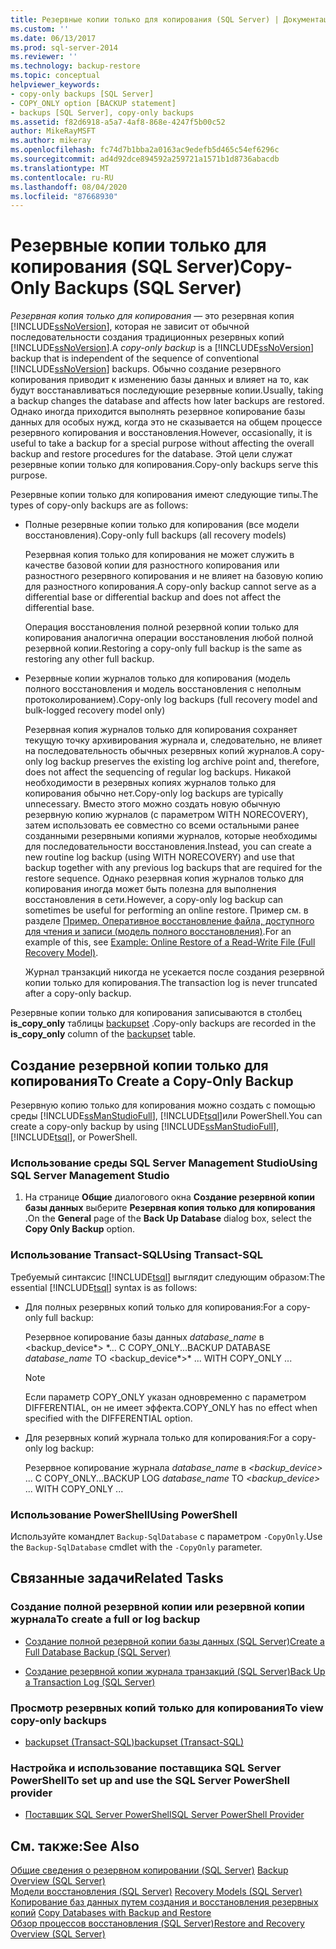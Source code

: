 ```yaml
---
title: Резервные копии только для копирования (SQL Server) | Документация Майкрософт
ms.custom: ''
ms.date: 06/13/2017
ms.prod: sql-server-2014
ms.reviewer: ''
ms.technology: backup-restore
ms.topic: conceptual
helpviewer_keywords:
- copy-only backups [SQL Server]
- COPY_ONLY option [BACKUP statement]
- backups [SQL Server], copy-only backups
ms.assetid: f82d6918-a5a7-4af8-868e-4247f5b00c52
author: MikeRayMSFT
ms.author: mikeray
ms.openlocfilehash: fc74d7b1bba2a0163ac9edefb5d465c54ef6296c
ms.sourcegitcommit: ad4d92dce894592a259721a1571b1d8736abacdb
ms.translationtype: MT
ms.contentlocale: ru-RU
ms.lasthandoff: 08/04/2020
ms.locfileid: "87668930"
---
```

# <a name="copy-only-backups-sql-server"></a><span data-ttu-id="a8d09-102">Резервные копии только для копирования (SQL Server)</span><span class="sxs-lookup"><span data-stu-id="a8d09-102">Copy-Only Backups (SQL Server)</span></span>
  <span data-ttu-id="a8d09-103">*Резервная копия только для копирования* — это резервная копия [!INCLUDE[ssNoVersion](../../includes/ssnoversion-md.md)], которая не зависит от обычной последовательности создания традиционных резервных копий [!INCLUDE[ssNoVersion](../../includes/ssnoversion-md.md)].</span><span class="sxs-lookup"><span data-stu-id="a8d09-103">A *copy-only backup* is a [!INCLUDE[ssNoVersion](../../includes/ssnoversion-md.md)] backup that is independent of the sequence of conventional [!INCLUDE[ssNoVersion](../../includes/ssnoversion-md.md)] backups.</span></span> <span data-ttu-id="a8d09-104">Обычно создание резервного копирования приводит к изменению базы данных и влияет на то, как будут восстанавливаться последующие резервные копии.</span><span class="sxs-lookup"><span data-stu-id="a8d09-104">Usually, taking a backup changes the database and affects how later backups are restored.</span></span> <span data-ttu-id="a8d09-105">Однако иногда приходится выполнять резервное копирование базы данных для особых нужд, когда это не сказывается на общем процессе резервного копирования и восстановления.</span><span class="sxs-lookup"><span data-stu-id="a8d09-105">However, occasionally, it is useful to take a backup for a special purpose without affecting the overall backup and restore procedures for the database.</span></span> <span data-ttu-id="a8d09-106">Этой цели служат резервные копии только для копирования.</span><span class="sxs-lookup"><span data-stu-id="a8d09-106">Copy-only backups serve this purpose.</span></span>  
  
 <span data-ttu-id="a8d09-107">Резервные копии только для копирования имеют следующие типы.</span><span class="sxs-lookup"><span data-stu-id="a8d09-107">The types of copy-only backups are as follows:</span></span>  
  
-   <span data-ttu-id="a8d09-108">Полные резервные копии только для копирования (все модели восстановления).</span><span class="sxs-lookup"><span data-stu-id="a8d09-108">Copy-only full backups (all recovery models)</span></span>  
  
     <span data-ttu-id="a8d09-109">Резервная копия только для копирования не может служить в качестве базовой копии для разностного копирования или разностного резервного копирования и не влияет на базовую копию для разностного копирования.</span><span class="sxs-lookup"><span data-stu-id="a8d09-109">A copy-only backup cannot serve as a differential base or differential backup and does not affect the differential base.</span></span>  
  
     <span data-ttu-id="a8d09-110">Операция восстановления полной резервной копии только для копирования аналогична операции восстановления любой полной резервной копии.</span><span class="sxs-lookup"><span data-stu-id="a8d09-110">Restoring a copy-only full backup is the same as restoring any other full backup.</span></span>  
  
-   <span data-ttu-id="a8d09-111">Резервные копии журналов только для копирования (модель полного восстановления и модель восстановления с неполным протоколированием).</span><span class="sxs-lookup"><span data-stu-id="a8d09-111">Copy-only log backups (full recovery model and bulk-logged recovery model only)</span></span>  
  
     <span data-ttu-id="a8d09-112">Резервная копия журналов только для копирования сохраняет текущую точку архивирования журнала и, следовательно, не влияет на последовательность обычных резервных копий журналов.</span><span class="sxs-lookup"><span data-stu-id="a8d09-112">A copy-only log backup preserves the existing log archive point and, therefore, does not affect the sequencing of regular log backups.</span></span> <span data-ttu-id="a8d09-113">Никакой необходимости в резервных копиях журналов только для копирования обычно нет.</span><span class="sxs-lookup"><span data-stu-id="a8d09-113">Copy-only log backups are typically unnecessary.</span></span> <span data-ttu-id="a8d09-114">Вместо этого можно создать новую обычную резервную копию журналов (с параметром WITH NORECOVERY), затем использовать ее совместно со всеми остальными ранее созданными резервными копиями журналов, которые необходимы для последовательности восстановления.</span><span class="sxs-lookup"><span data-stu-id="a8d09-114">Instead, you can create a new routine log backup (using WITH NORECOVERY) and use that backup together with any previous log backups that are required for the restore sequence.</span></span> <span data-ttu-id="a8d09-115">Однако резервная копия журналов только для копирования иногда может быть полезна для выполнения восстановления в сети.</span><span class="sxs-lookup"><span data-stu-id="a8d09-115">However, a copy-only log backup can sometimes be useful for performing an online restore.</span></span> <span data-ttu-id="a8d09-116">Пример см. в разделе [Пример. Оперативное восстановление файла, доступного для чтения и записи &#40;модель полного восстановления&#41;](example-online-restore-of-a-read-write-file-full-recovery-model.md).</span><span class="sxs-lookup"><span data-stu-id="a8d09-116">For an example of this, see [Example: Online Restore of a Read-Write File &#40;Full Recovery Model&#41;](example-online-restore-of-a-read-write-file-full-recovery-model.md).</span></span>  
  
     <span data-ttu-id="a8d09-117">Журнал транзакций никогда не усекается после создания резервной копии только для копирования.</span><span class="sxs-lookup"><span data-stu-id="a8d09-117">The transaction log is never truncated after a copy-only backup.</span></span>  
  
 <span data-ttu-id="a8d09-118">Резервные копии только для копирования записываются в столбец **is_copy_only** таблицы [backupset](/sql/relational-databases/system-tables/backupset-transact-sql) .</span><span class="sxs-lookup"><span data-stu-id="a8d09-118">Copy-only backups are recorded in the **is_copy_only** column of the [backupset](/sql/relational-databases/system-tables/backupset-transact-sql) table.</span></span>  
  
## <a name="to-create-a-copy-only-backup"></a><span data-ttu-id="a8d09-119">Создание резервной копии только для копирования</span><span class="sxs-lookup"><span data-stu-id="a8d09-119">To Create a Copy-Only Backup</span></span>  
 <span data-ttu-id="a8d09-120">Резервную копию только для копирования можно создать с помощью среды [!INCLUDE[ssManStudioFull](../../includes/ssmanstudiofull-md.md)], [!INCLUDE[tsql](../../../includes/tsql-md.md)]или PowerShell.</span><span class="sxs-lookup"><span data-stu-id="a8d09-120">You can create a copy-only backup by using [!INCLUDE[ssManStudioFull](../../includes/ssmanstudiofull-md.md)], [!INCLUDE[tsql](../../../includes/tsql-md.md)], or PowerShell.</span></span>  
  
###  <a name="using-sql-server-management-studio"></a><a name="SSMSProcedure"></a> <span data-ttu-id="a8d09-121">Использование среды SQL Server Management Studio</span><span class="sxs-lookup"><span data-stu-id="a8d09-121">Using SQL Server Management Studio</span></span>  
  
1.  <span data-ttu-id="a8d09-122">На странице **Общие** диалогового окна **Создание резервной копии базы данных** выберите **Резервная копия только для копирования** .</span><span class="sxs-lookup"><span data-stu-id="a8d09-122">On the **General** page of the **Back Up Database** dialog box, select the **Copy Only Backup** option.</span></span>  
  
###  <a name="using-transact-sql"></a><a name="TsqlProcedure"></a> <span data-ttu-id="a8d09-123">Использование Transact-SQL</span><span class="sxs-lookup"><span data-stu-id="a8d09-123">Using Transact-SQL</span></span>  
 <span data-ttu-id="a8d09-124">Требуемый синтаксис [!INCLUDE[tsql](../../../includes/tsql-md.md)] выглядит следующим образом:</span><span class="sxs-lookup"><span data-stu-id="a8d09-124">The essential [!INCLUDE[tsql](../../../includes/tsql-md.md)] syntax is as follows:</span></span>  
  
-   <span data-ttu-id="a8d09-125">Для полных резервных копий только для копирования:</span><span class="sxs-lookup"><span data-stu-id="a8d09-125">For a copy-only full backup:</span></span>  
  
     <span data-ttu-id="a8d09-126">Резервное копирование базы данных *database_name* в \<backup_device*> \*... С COPY_ONLY...</span><span class="sxs-lookup"><span data-stu-id="a8d09-126">BACKUP DATABASE *database_name* TO \<backup_device*>\* ... WITH COPY_ONLY ...</span></span>  
  
    > [!NOTE]  
    >  <span data-ttu-id="a8d09-127">Если параметр COPY_ONLY указан одновременно с параметром DIFFERENTIAL, он не имеет эффекта.</span><span class="sxs-lookup"><span data-stu-id="a8d09-127">COPY_ONLY has no effect when specified with the DIFFERENTIAL option.</span></span>  
  
-   <span data-ttu-id="a8d09-128">Для резервных копий журнала только для копирования:</span><span class="sxs-lookup"><span data-stu-id="a8d09-128">For a copy-only log backup:</span></span>  
  
     <span data-ttu-id="a8d09-129">Резервное копирование журнала *database_name* в *\<*backup_device*>* ... С COPY_ONLY...</span><span class="sxs-lookup"><span data-stu-id="a8d09-129">BACKUP LOG *database_name* TO *\<*backup_device*>* ... WITH COPY_ONLY ...</span></span>  
  
###  <a name="using-powershell"></a><a name="PowerShellProcedure"></a> <span data-ttu-id="a8d09-130">Использование PowerShell</span><span class="sxs-lookup"><span data-stu-id="a8d09-130">Using PowerShell</span></span>  
  
<span data-ttu-id="a8d09-131">Используйте командлет `Backup-SqlDatabase` с параметром `-CopyOnly`.</span><span class="sxs-lookup"><span data-stu-id="a8d09-131">Use the `Backup-SqlDatabase` cmdlet with the `-CopyOnly` parameter.</span></span>  
  
##  <a name="related-tasks"></a><a name="RelatedTasks"></a> <span data-ttu-id="a8d09-132">Связанные задачи</span><span class="sxs-lookup"><span data-stu-id="a8d09-132">Related Tasks</span></span>  

### <a name="to-create-a-full-or-log-backup"></a><span data-ttu-id="a8d09-133">Создание полной резервной копии или резервной копии журнала</span><span class="sxs-lookup"><span data-stu-id="a8d09-133">To create a full or log backup</span></span>
  
-   [<span data-ttu-id="a8d09-134">Создание полной резервной копии базы данных (SQL Server)</span><span class="sxs-lookup"><span data-stu-id="a8d09-134">Create a Full Database Backup &#40;SQL Server&#41;</span></span>](create-a-full-database-backup-sql-server.md)  
  
-   [<span data-ttu-id="a8d09-135">Создание резервной копии журнала транзакций (SQL Server)</span><span class="sxs-lookup"><span data-stu-id="a8d09-135">Back Up a Transaction Log &#40;SQL Server&#41;</span></span>](back-up-a-transaction-log-sql-server.md)  
  
### <a name="to-view-copy-only-backups"></a><span data-ttu-id="a8d09-136">Просмотр резервных копий только для копирования</span><span class="sxs-lookup"><span data-stu-id="a8d09-136">To view copy-only backups</span></span>
  
-   [<span data-ttu-id="a8d09-137">backupset (Transact-SQL)</span><span class="sxs-lookup"><span data-stu-id="a8d09-137">backupset &#40;Transact-SQL&#41;</span></span>](/sql/relational-databases/system-tables/backupset-transact-sql)  
  
### <a name="to-set-up-and-use-the-sql-server-powershell-provider"></a><span data-ttu-id="a8d09-138">Настройка и использование поставщика SQL Server PowerShell</span><span class="sxs-lookup"><span data-stu-id="a8d09-138">To set up and use the SQL Server PowerShell provider</span></span>
  
-   [<span data-ttu-id="a8d09-139">Поставщик SQL Server PowerShell</span><span class="sxs-lookup"><span data-stu-id="a8d09-139">SQL Server PowerShell Provider</span></span>](../../powershell/sql-server-powershell-provider.md)  

## <a name="see-also"></a><span data-ttu-id="a8d09-140">См. также:</span><span class="sxs-lookup"><span data-stu-id="a8d09-140">See Also</span></span>  
 <span data-ttu-id="a8d09-141">[Общие сведения о резервном копировании (SQL Server)](backup-overview-sql-server.md) </span><span class="sxs-lookup"><span data-stu-id="a8d09-141">[Backup Overview &#40;SQL Server&#41;](backup-overview-sql-server.md) </span></span>  
 <span data-ttu-id="a8d09-142">[Модели восстановления (SQL Server)](recovery-models-sql-server.md) </span><span class="sxs-lookup"><span data-stu-id="a8d09-142">[Recovery Models &#40;SQL Server&#41;](recovery-models-sql-server.md) </span></span>  
 <span data-ttu-id="a8d09-143">[Копирование баз данных путем создания и восстановления резервных копий](../databases/copy-databases-with-backup-and-restore.md) </span><span class="sxs-lookup"><span data-stu-id="a8d09-143">[Copy Databases with Backup and Restore](../databases/copy-databases-with-backup-and-restore.md) </span></span>  
 [<span data-ttu-id="a8d09-144">Обзор процессов восстановления (SQL Server)</span><span class="sxs-lookup"><span data-stu-id="a8d09-144">Restore and Recovery Overview &#40;SQL Server&#41;</span></span>](restore-and-recovery-overview-sql-server.md)  
